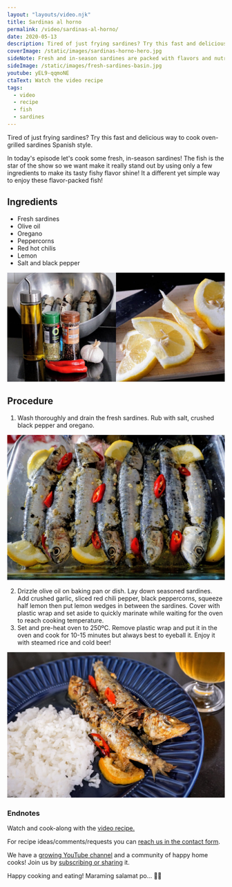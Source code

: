```yaml
---
layout: "layouts/video.njk"
title: Sardinas al horno
permalink: /video/sardinas-al-horno/
date: 2020-05-13
description: Tired of just frying sardines? Try this fast and delicious way to cook oven-grilled sardines Spanish style.
coverImage: /static/images/sardinas-horno-hero.jpg
sideNote: Fresh and in-season sardines are packed with flavors and nutrients. It's a very good source of protein, omega-3 fatty acids EPA and DHA, vitamins B12 and D.
sideImage: /static/images/fresh-sardines-basin.jpg
youtube: yEL9-qqmoNE
ctaText: Watch the video recipe
tags:
  - video
  - recipe
  - fish
  - sardines
---
```


Tired of just frying sardines? Try this fast and delicious way to cook oven-grilled sardines Spanish style.

In today's episode let's cook some fresh, in-season sardines! The fish is the star of the show so we want make it really stand out by using only a few ingredients to make its tasty fishy flavor shine! It a different yet simple way to enjoy these flavor-packed fish!

## Ingredients
- Fresh sardines
- Olive oil
- Oregano
- Peppercorns
- Red hot chilis
- Lemon
- Salt and black pepper

![All the ingredients for cooking oven-grilled sardines recipe](/static/images/sardinas-alhorno-ingredient.jpg)

## Procedure
1. Wash thoroughly and drain the fresh sardines. Rub with salt, crushed black pepper and oregano.

![Sardines seasoned with ingredients laying down on a baking glass dish](/static/images/sardinas-horno-marinade.jpg)

2. Drizzle olive oil on baking pan or dish. Lay down seasoned sardines. Add crushed garlic, sliced red chili pepper, black peppercorns, squeeze half lemon then put lemon wedges in between the sardines. Cover with plastic wrap and set aside to quickly marinate while waiting for the oven to reach cooking temperature.
3. Set and pre-heat oven to 250ºC. Remove plastic wrap and put it in the oven and cook for 10-15 minutes but always best to eyeball it. Enjoy it with steamed rice and cold beer!

![Oven-grilled sardines served on a plate with rice and beer at the side](/static/images/sardinas-horno-plate-rice-beer.jpg)

### Endnotes
Watch and cook-along with the [video recipe.](https://youtu.be/yEL9-qqmoNE)

For recipe ideas/comments/requests you can [reach us in the contact form](/about/#contact-us).

We have a [growing YouTube channel](https://www.youtube.com/user/ulampinoy) and a community of happy home cooks! Join us by [subscribing or sharing](https://www.youtube.com/user/ulampinoy) it.

Happy cooking and eating! Maraming salamat po... 🙏🏼
